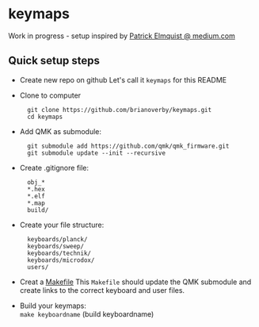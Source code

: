 # keymaps

Work in progress - setup inspired by [Patrick Elmquist @ medium.com](https://medium.com/@patrick.elmquist/separate-keymap-repo-for-qmk-136ff5a419bd)

## Quick setup steps
- Create new repo on github
  Let's call it `keymaps` for this README

- Clone to computer

        git clone https://github.com/brianoverby/keymaps.git
        cd keymaps
  

- Add QMK as submodule:  

        git submodule add https://github.com/qmk/qmk_firmware.git
        git submodule update --init --recursive

- Create .gitignore file:  

        obj_*  
        *.hex  
        *.elf  
        *.map   
        build/  

- Create your file structure:  

        keyboards/planck/
        keyboards/sweep/
        keyboards/technik/
        keyboards/microdox/
        users/

- Creat a [Makefile](https://github.com/brianoverby/keymaps/blob/main/Makefile)
  This `Makefile` should update the QMK submodule and create links to the correct keyboard and user files.

- Build your keymaps:  
  `make keyboardname` (build keyboardname)  


